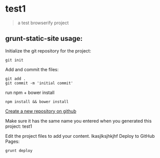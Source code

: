 # test1
> a test browserify project

## grunt-static-site usage:
Initialize the git repository for the project:
```
git init
```

Add and commit the files:
```
git add .
git commit -m 'initial commit'
```

run npm + bower install
```
npm install && bower install
```

[Create a new repository on github](http://github.com/new)

Make sure it has the same name you entered when you generated this project: test1

Edit the project files to add your content.
lkasjlksjhkjhf
Deploy to GitHub Pages:
```
grunt deploy
```